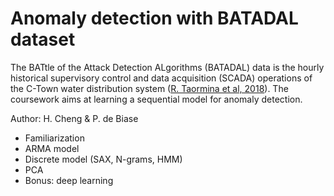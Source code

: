 # Anomaly detection with BATADAL dataset

The BATtle of the Attack Detection ALgorithms (BATADAL) data is the hourly historical supervisory control and data acquisition (SCADA) operations of the C-Town water distribution system ([R. Taormina et al, 2018](http://dx.doi.org/10.1061/%28ASCE%29WR.1943-5452.0000969)).
The coursework aims at learning a sequential model for anomaly detection.

Author: H. Cheng & P. de Biase

- Familiarization
- ARMA model
- Discrete model (SAX, N-grams, HMM)
- PCA
- Bonus: deep learning
